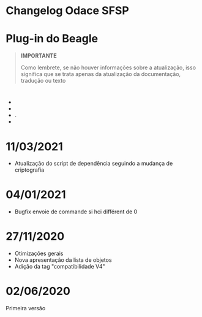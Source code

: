 # Changelog Odace SFSP

# Plug-in do Beagle

>**IMPORTANTE**
>
>Como lembrete, se não houver informações sobre a atualização, isso significa que se trata apenas da atualização da documentação, tradução ou texto

# 

- 
- 
- .
- 

# 11/03/2021

- Atualização do script de dependência seguindo a mudança de criptografia

# 04/01/2021

- Bugfix envoie de commande si hci différent de 0

# 27/11/2020

- Otimizações gerais
- Nova apresentação da lista de objetos
- Adição da tag "compatibilidade V4"

# 02/06/2020

Primeira versão
